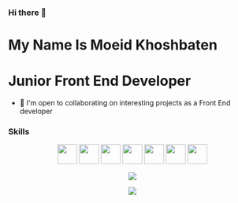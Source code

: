 ### Hi there 👋

<!--
**moeidkh/moeidkh** is a ✨ _special_ ✨ repository because its `README.md` (this file) appears on your GitHub profile.

Here are some ideas to get you started:

- 🔭 I’m currently working on ...
- 🌱 I’m currently learning ...
- 👯 I’m looking to collaborate on ...
- 🤔 I’m looking for help with ...
- 💬 Ask me about ...
- 📫 How to reach me: ...
- 😄 Pronouns: ...
- ⚡ Fun fact: ...
-->
My Name Is Moeid Khoshbaten
=============================
Junior Front End Developer
=============================
* 🤝  I'm open to collaborating on interesting projects as a Front End developer

### Skills
<p align="center">
<img src="https://raw.githubusercontent.com/danielcranney/readme-generator/main/public/icons/skills/html5-colored.svg" width="40px" height="40px"/>
<img src="https://raw.githubusercontent.com/danielcranney/readme-generator/main/public/icons/skills/css3-colored.svg" width="40px" height="40px"/>
<img src="https://raw.githubusercontent.com/danielcranney/readme-generator/main/public/icons/skills/bootstrap-colored.svg" width="40px" height="40px"/>
<img src="https://raw.githubusercontent.com/danielcranney/readme-generator/main/public/icons/skills/tailwindcss-colored.svg" width="40px" height="40px"/>
<img src="https://raw.githubusercontent.com/danielcranney/readme-generator/main/public/icons/skills/sass-colored.svg" width="40px" height="40px"/>
<img src="https://raw.githubusercontent.com/danielcranney/readme-generator/main/public/icons/skills/javascript-colored.svg" width="40px" height="40px"/>
<img src="https://raw.githubusercontent.com/danielcranney/readme-generator/main/public/icons/skills/vuejs-colored.svg" width="40px" height="40px"/>
</p>
<p align="center"><a href="https://twitter.com/__Moeid__" target="_blank" rel="noreferrer"><img src="https://img.shields.io/twitter/follow/__Moeid__?logo=twitter&style=for-the-badge&color=0891b2&labelColor=1c1917"/></a></p>
<p align="center"><a href="https://www.github.com/Moeidkh" target="_blank" rel="noreferrer" align="center"><img src="https://img.shields.io/github/followers/Moeidkh?logo=github&style=for-the-badge&color=0891b2&labelColor=1c1917" /></a></p>
